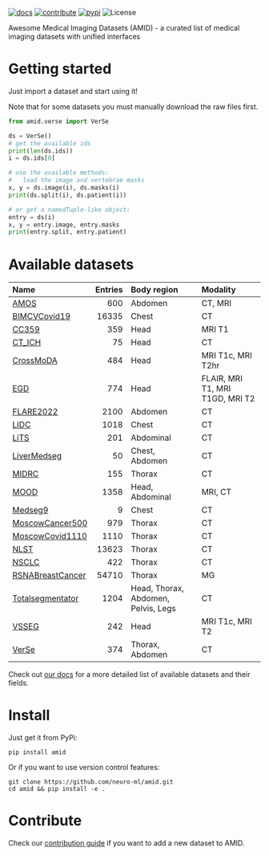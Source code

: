 [![docs](https://img.shields.io/badge/-docs-success)](https://neuro-ml.github.io/amid/)
[![contribute](https://img.shields.io/badge/-contribute-success)](https://neuro-ml.github.io/amid/latest/CONTRIBUTING/)
[![pypi](https://img.shields.io/pypi/v/amid?logo=pypi&label=PyPi)](https://pypi.org/project/amid/)
![License](https://img.shields.io/github/license/neuro-ml/amid)

Awesome Medical Imaging Datasets (AMID) - a curated list of medical imaging datasets with unified interfaces

# Getting started

Just import a dataset and start using it!

Note that for some datasets you must manually download the raw files first.

```python
from amid.verse import VerSe

ds = VerSe()
# get the available ids
print(len(ds.ids))
i = ds.ids[0]

# use the available methods:
#   load the image and vertebrae masks
x, y = ds.image(i), ds.masks(i)
print(ds.split(i), ds.patient(i))

# or get a namedTuple-like object:
entry = ds(i)
x, y = entry.image, entry.masks
print(entry.split, entry.patient)
```

# Available datasets

| Name                                                                                                                                         |   Entries | Body region                         | Modality                        |
|:---------------------------------------------------------------------------------------------------------------------------------------------|----------:|:------------------------------------|:--------------------------------|
| <a href="https://zenodo.org/record/7262581">AMOS</a>                                                                                         |       600 | Abdomen                             | CT, MRI                         |
| <a href="https://ieee-dataport.org/open-access/bimcv-covid-19-large-annotated-dataset-rx-and-ct-images-covid-19-patients-0">BIMCVCovid19</a> |     16335 | Chest                               | CT                              |
| <a href="https://sites.google.com/view/calgary-campinas-dataset/home">CC359</a>                                                              |       359 | Head                                | MRI T1                          |
| <a href="https://physionet.org/content/ct-ich/1.3.1/">CT_ICH</a>                                                                             |        75 | Head                                | CT                              |
| <a href="https://zenodo.org/record/6504722#.YsgwnNJByV4">CrossMoDA</a>                                                                       |       484 | Head                                | MRI T1c, MRI T2hr               |
| <a href="https://xnat.bmia.nl/data/archive/projects/egd">EGD</a>                                                                             |       774 | Head                                | FLAIR, MRI T1, MRI T1GD, MRI T2 |
| <a href="https://flare22.grand-challenge.org/">FLARE2022</a>                                                                                 |      2100 | Abdomen                             | CT                              |
| <a href="https://wiki.cancerimagingarchive.net/pages/viewpage.action?pageId=1966254">LIDC</a>                                                |      1018 | Chest                               | CT                              |
| <a href="https://competitions.codalab.org/competitions/17094">LiTS</a>                                                                       |       201 | Abdominal                           | CT                              |
| <a href="https://www.medseg.ai/database/liver-segments-50-cases">LiverMedseg</a>                                                             |        50 | Chest, Abdomen                      | CT                              |
| <a href="https://wiki.cancerimagingarchive.net/pages/viewpage.action?pageId=80969742">MIDRC</a>                                              |       155 | Thorax                              | CT                              |
| <a href="http://medicalood.dkfz.de/web/">MOOD</a>                                                                                            |      1358 | Head, Abdominal                     | MRI, CT                         |
| <a href="http://medicalsegmentation.com/covid19/">Medseg9</a>                                                                                |         9 | Chest                               | CT                              |
| <a href="https://mosmed.ai/en/datasets/ct_lungcancer_500/">MoscowCancer500</a>                                                               |       979 | Thorax                              | CT                              |
| <a href="https://mosmed.ai/en/datasets/covid191110/">MoscowCovid1110</a>                                                                     |      1110 | Thorax                              | CT                              |
| <a href="https://wiki.cancerimagingarchive.net/display/NLST/National+Lung+Screening+Trial">NLST</a>                                          |     13623 | Thorax                              | CT                              |
| <a href="https://wiki.cancerimagingarchive.net/display/Public/NSCLC-Radiomics">NSCLC</a>                                                     |       422 | Thorax                              | CT                              |
| <a href="https://www.kaggle.com/competitions/rsna-breast-cancer-detection/data">RSNABreastCancer</a>                                         |     54710 | Thorax                              | MG                              |
| <a href="https://zenodo.org/record/6802614#.Y6M2MxXP1D8">Totalsegmentator</a>                                                                |      1204 | Head, Thorax, Abdomen, Pelvis, Legs | CT                              |
| <a href="https://wiki.cancerimagingarchive.net/pages/viewpage.action?pageId=70229053">VSSEG</a>                                              |       242 | Head                                | MRI T1c, MRI T2                 |
| <a href="https://osf.io/4skx2/">VerSe</a>                                                                                                    |       374 | Thorax, Abdomen                     | CT                              |

Check out [our docs](https://neuro-ml.github.io/amid/) for a more detailed list of available datasets and their fields.

# Install

Just get it from PyPi:

```shell
pip install amid
```

Or if you want to use version control features:

```shell
git clone https://github.com/neuro-ml/amid.git
cd amid && pip install -e .
```

# Contribute

Check our [contribution guide](https://neuro-ml.github.io/amid/latest/CONTRIBUTING/) if you want to add a new dataset to
AMID.
